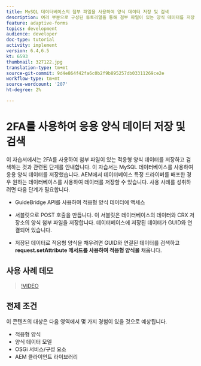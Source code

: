 ```yaml
---
title: MySQL 데이터베이스의 첨부 파일을 사용하여 양식 데이터 저장 및 검색
description: 여러 부분으로 구성된 튜토리얼을 통해 첨부 파일이 있는 양식 데이터를 저장하고 검색하는 절차를 단계별로 살펴봅니다
feature: adaptive-forms
topics: development
audience: developer
doc-type: tutorial
activity: implement
version: 6.4,6.5
kt: 6593
thumbnail: 327122.jpg
translation-type: tm+mt
source-git-commit: 9d4e864f42fa6c0b2f9b895257db03311269ce2e
workflow-type: tm+mt
source-wordcount: '207'
ht-degree: 2%

---
```



# 2FA를 사용하여 응용 양식 데이터 저장 및 검색

이 자습서에서는 2FA를 사용하여 첨부 파일이 있는 적응형 양식 데이터를 저장하고 검색하는 것과 관련된 단계를 안내합니다. 이 자습서는 MySQL 데이터베이스를 사용하여 응용 양식 데이터를 저장했습니다. AEM에서 데이터베이스 특정 드라이버를 배포한 경우 원하는 데이터베이스를 사용하여 데이터를 저장할 수 있습니다. 사용 사례를 성취하려면 다음 단계가 필요합니다.

* GuideBridge API를 사용하여 적응형 양식 데이터에 액세스

* 서블릿으로 POST 호출을 만듭니다. 이 서블릿은 데이터베이스의 데이터와 CRX 저장소의 양식 첨부 파일을 저장합니다. 데이터베이스에 저장된 데이터가 GUID와 연결되어 있습니다.

* 저장된 데이터로 적응형 양식을 채우려면 GUID와 연결된 데이터를 검색하고 **request.setAttribute 메서드를 사용하여 적응형 양식을** 채웁니다.

## 사용 사례 데모

>[!VIDEO](https://video.tv.adobe.com/v/327122?quality=9&learn=on)

## 전제 조건

이 콘텐츠의 대상은 다음 영역에서 몇 가지 경험이 있을 것으로 예상됩니다.

* 적응형 양식
* 양식 데이터 모델
* OSGi 서비스/구성 요소
* AEM 클라이언트 라이브러리
